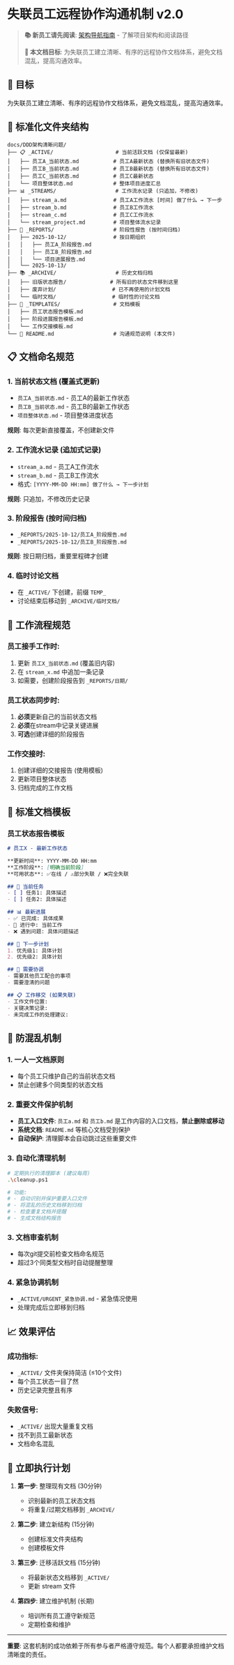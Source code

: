 # 失联员工远程协作沟通机制 v2.0

> **📚 新员工请先阅读**: [架构导航指南](架构导航指南.md) - 了解项目架构和阅读路径
> 
> **🎯 本文档目标**: 为失联员工建立清晰、有序的远程协作文档体系，避免文档混乱，提高沟通效率。

## 🎯 目标
为失联员工建立清晰、有序的远程协作文档体系，避免文档混乱，提高沟通效率。

## 📁 标准化文件夹结构

```
docs/DDD架构清晰问题/
├── 📋 _ACTIVE/                    # 当前活跃文档 (仅保留最新)
│   ├── 员工A_当前状态.md           # 员工A最新状态 (替换所有旧状态文件)
│   ├── 员工B_当前状态.md           # 员工B最新状态 (替换所有旧状态文件) 
│   ├── 员工C_当前状态.md           # 员工C最新状态
│   └── 项目整体状态.md             # 整体项目进度汇总
├── 📊 _STREAMS/                   # 工作流水记录 (只追加，不修改)
│   ├── stream_a.md               # 员工A工作流水 [时间] 做了什么 → 下一步
│   ├── stream_b.md               # 员工B工作流水
│   ├── stream_c.md               # 员工C工作流水
│   └── stream_project.md         # 项目整体流水记录
├── 📝 _REPORTS/                   # 阶段性报告 (按时间归档)
│   ├── 2025-10-12/               # 按日期组织
│   │   ├── 员工A_阶段报告.md
│   │   ├── 员工B_阶段报告.md
│   │   └── 项目进展报告.md
│   └── 2025-10-13/
├── 📚 _ARCHIVE/                   # 历史文档归档
│   ├── 旧版状态报告/              # 所有旧的状态文件移到这里
│   ├── 废弃计划/                  # 已不再使用的计划文档
│   └── 临时文档/                  # 临时性的讨论文档
├── 🔧 _TEMPLATES/                 # 文档模板
│   ├── 员工状态报告模板.md
│   ├── 阶段进展报告模板.md
│   └── 工作交接模板.md
└── 📖 README.md                   # 沟通规范说明 (本文件)
```

## 📋 文档命名规范

### 1. 当前状态文档 (覆盖式更新)
- `员工A_当前状态.md` - 员工A的最新工作状态
- `员工B_当前状态.md` - 员工B的最新工作状态  
- `项目整体状态.md` - 项目整体进度状态

**规则**: 每次更新直接覆盖，不创建新文件

### 2. 工作流水记录 (追加式记录)
- `stream_a.md` - 员工A工作流水
- `stream_b.md` - 员工B工作流水
- 格式: `[YYYY-MM-DD HH:mm] 做了什么 → 下一步计划`

**规则**: 只追加，不修改历史记录

### 3. 阶段报告 (按时间归档)
- `_REPORTS/2025-10-12/员工A_阶段报告.md`
- `_REPORTS/2025-10-12/员工B_阶段报告.md`

**规则**: 按日期归档，重要里程碑才创建

### 4. 临时讨论文档
- 在 `_ACTIVE/` 下创建，前缀 `TEMP_`
- 讨论结束后移动到 `_ARCHIVE/临时文档/`

## 🔄 工作流程规范

### 员工接手工作时:
1. 更新 `员工X_当前状态.md` (覆盖旧内容)
2. 在 `stream_x.md` 中追加一条记录
3. 如需要，创建阶段报告到 `_REPORTS/日期/`

### 员工状态同步时:
1. **必须**更新自己的当前状态文档
2. **必须**在stream中记录关键进展
3. **可选**创建详细的阶段报告

### 工作交接时:
1. 创建详细的交接报告 (使用模板)
2. 更新项目整体状态
3. 归档完成的工作文档

## 📝 标准文档模板

### 员工状态报告模板
```markdown
# 员工X - 最新工作状态

**更新时间**: YYYY-MM-DD HH:mm  
**工作阶段**: [明确当前阶段]  
**可用状态**: ✅在线 / ⚠️部分失联 / ❌完全失联

## 🎯 当前任务
- [ ] 任务1: 具体描述
- [ ] 任务2: 具体描述

## 📊 最新进展
- ✅ 已完成: 具体成果
- 🔄 进行中: 当前工作
- ❌ 遇到问题: 具体问题描述

## 🚀 下一步计划
1. 优先级1: 具体计划
2. 优先级2: 具体计划

## 💬 需要协调
- 需要其他员工配合的事项
- 需要澄清的问题

## 📋 工作移交 (如果失联)
- 工作文件位置: 
- 关键决策记录:
- 未完成工作的处理建议:
```

## 🚨 防混乱机制

### 1. 一人一文档原则
- 每个员工只维护自己的当前状态文档
- 禁止创建多个同类型的状态文档

### 2. 重要文件保护机制
- **员工入口文件**: `员工a.md` 和 `员工b.md` 是工作内容的入口文档，**禁止删除或移动**
- **系统文档**: `README.md` 等核心文档受到保护
- **自动保护**: 清理脚本会自动跳过这些重要文件

### 3. 自动化清理机制
```bash
# 定期执行的清理脚本 (建议每周)
.\cleanup.ps1

# 功能:
# - 自动识别并保护重要入口文件
# - 将混乱的历史文档移到归档
# - 检查重复文档并提醒
# - 生成文档结构报告
```

### 3. 文档审查机制
- 每次git提交前检查文档命名规范
- 超过3个同类型文档时自动提醒整理

### 4. 紧急协调机制
- `_ACTIVE/URGENT_紧急协调.md` - 紧急情况使用
- 处理完成后立即移到归档

## 📈 效果评估

### 成功指标:
- `_ACTIVE/` 文件夹保持简洁 (≤10个文件)
- 每个员工状态一目了然
- 历史记录完整且有序

### 失败信号:
- `_ACTIVE/` 出现大量重复文档
- 找不到员工最新状态
- 文档命名混乱

## 🎯 立即执行计划

1. **第一步**: 整理现有文档 (30分钟)
   - 识别最新的员工状态文档
   - 将重复/过期文档移到 `_ARCHIVE/`
   
2. **第二步**: 建立新结构 (15分钟)
   - 创建标准文件夹结构
   - 创建模板文件
   
3. **第三步**: 迁移活跃文档 (15分钟)
   - 将最新状态文档移到 `_ACTIVE/`
   - 更新 stream 文件

4. **第四步**: 建立维护机制 (长期)
   - 培训所有员工遵守新规范
   - 定期检查和维护

---

**重要**: 这套机制的成功依赖于所有参与者严格遵守规范。每个人都要承担维护文档清晰度的责任。